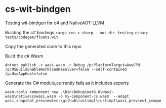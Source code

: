 # cs-wit-bindgen
Testing wit-bindgen for c# and NativeAOT-LLVM

Building the c# bindings
`cargo run c-sharp --out-dir testing-csharp tests/codegen/floats.wit`

Copy the generated code to this repo


Build the c# Wasm 
```
dotnet publish -r wasi-wasm -c Debug /p:PlatformTarget=AnyCPU /p:MSBuildEnableWorkloadResolver=false --self-contained /p:UseAppHost=false
```

Generate the C# module,currently fails as it includes exports

 ```
 wasm-tools component new .\bin\Debug\net8.0\wasi-wasm\native\cswasi.wasm -o my-component-cs.wasm  --adapt wasi_snapshot_preview1=c:\github\rustimpl\rustimpl\wasi_preview1_component_adapter.reactor.wasm
 ```

